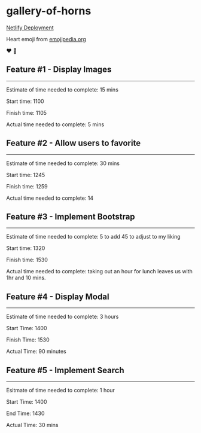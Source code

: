 # gallery-of-horns

[Netlify Deployment](https://tb-gallery-of-horns.netlify.app/)

Heart emoji from [emojipedia.org](https://emojipedia.org/red-heart/)

❤️ 🤍

## Feature #1 - Display Images

---
Estimate of time needed to complete: 15 mins

Start time: 1100

Finish time: 1105

Actual time needed to complete: 5 mins

## Feature #2 - Allow users to favorite

---
Estimate of time needed to complete: 30 mins

Start time: 1245

Finish time: 1259

Actual time needed to complete: 14

## Feature #3 - Implement Bootstrap

---
Estimate of time needed to complete: 5 to add 45 to adjust to my liking

Start time: 1320

Finish time: 1530

Actual time needed to complete: taking out an hour for lunch leaves us with 1hr and 10 mins.

## Feature #4 - Display Modal

---
Estimate of time needed to complete: 3 hours

Start Time: 1400

Finish Time: 1530

Actual Time: 90 minutes

## Feature #5 - Implement Search

---
Esitmate of time needed to complete: 1 hour

Start Time: 1400

End Time: 1430

Actual Time: 30 mins
